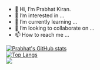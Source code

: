 - 👋 Hi, I’m Prabhat Kiran.
- 👀 I’m interested in ...
- 🌱 I’m currently learning ...
- 💞️ I’m looking to collaborate on ...
- 📫 How to reach me ...

<!---
pksh-23514/Prabhat-Kiran is a ✨ special ✨ repository because its `README.md` (this file) appears on your GitHub profile.
You can click the Preview link to take a look at your changes.
--->

[![Prabhat's GitHub stats](https://github-readme-stats.vercel.app/api?username=pksh-23514&hide=prs,contribs&theme=tokyonight)](https://github.com/pksh-23514/Prabhat-Kiran)
<br>
[![Top Langs](https://github-readme-stats.vercel.app/api/top-langs/?username=pksh-23514&langs_count=5&layout=compact)](https://github.com/pksh-23514/Prabhat-Kiran)
<br>
![](https://komarev.com/ghpvc/?username=pksh-23514)
